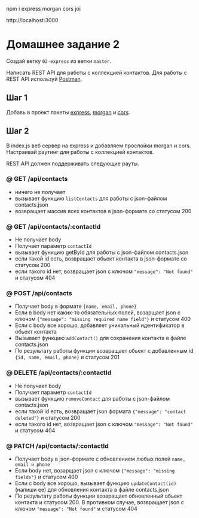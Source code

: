 npm i express morgan cors joi

http://localhost:3000

# Домашнее задание 2

Создай ветку `02-express` из ветки `master`.

Написать REST API для работы с коллекцией контактов. Для работы с REST API
используй [Postman](https://www.getpostman.com/).

## Шаг 1

Добавь в проект пакеты [express](https://www.npmjs.com/package/express),
[morgan](https://www.npmjs.com/package/morgan) и
[cors](https://www.npmjs.com/package/cors).

## Шаг 2

В index.js веб сервер на express и добавляем прослойки morgan и cors. Настраивай
раутинг для работы с коллекцией контактов.

REST API должен поддерживать следующие рауты.

### @ GET /api/contacts

- ничего не получает
- вызывает функцию `listContacts` для работы с json-файлом contacts.json
- возвращает массив всех контактов в json-формате со статусом 200

### @ GET /api/contacts/:contactId

- Не получает body
- Получает параметр `contactId`
- вызывает функцию getById для работы с json-файлом contacts.json
- если такой id есть, возвращает обьект контакта в json-формате со статусом 200
- если такого id нет, возвращает json с ключом `"message": "Not found"` и
  статусом 404

### @ POST /api/contacts

- Получает body в формате `{name, email, phone}`
- Если в body нет каких-то обязательных полей, возарщает json с ключом
  `{"message": "missing required name field"}` и статусом 400
- Если с body все хорошо, добавляет уникальный идентификатор в обьект контакта
- Вызывает функцию `addContact()` для сохранения контакта в файле contacts.json
- По результату работы функции возвращает обьект с добавленным id
  `{id, name, email, phone}` и статусом 201

### @ DELETE /api/contacts/:contactId

- Не получает body
- Получает параметр `contactId`
- вызывает функцию `removeContact` для работы с json-файлом contacts.json
- если такой id есть, возвращает json формата `{"message": "contact deleted"}` и
  статусом 200
- если такого id нет, возвращает json с ключом `"message": "Not found"` и
  статусом 404

### @ PATCH /api/contacts/:contactId

- Получает body в json-формате c обновлением любых полей `name, email и phone`
- Если body нет, возарщает json с ключом `{"message": "missing fields"}` и
  статусом 400
- Если с body все хорошо, вызывает функцию `updateContact(id)` (напиши ее) для
  обновления контакта в файле contacts.json
- По результату работы функции возвращает обновленный обьект контакта и
  статусом 200. В противном случае, возвращает json с ключом
  `"message": "Not found"` и статусом 404
